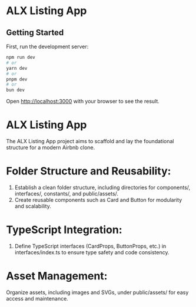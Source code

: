 # ALX Listing App

## Getting Started

First, run the development server:

```bash
npm run dev
# or
yarn dev
# or
pnpm dev
# or
bun dev
```

Open [http://localhost:3000](http://localhost:3000) with your browser to see the result.

# ALX Listing App
The ALX Listing App project aims to scaffold and lay the foundational structure for a modern Airbnb clone. 


# Folder Structure and Reusability:
1. Establish a clean folder structure, including directories for components/, interfaces/, constants/, and public/assets/.
2. Create reusable components such as Card and Button for modularity and scalability.

# TypeScript Integration:
1. Define TypeScript interfaces (CardProps, ButtonProps, etc.) in interfaces/index.ts to ensure type safety and code consistency.

# Asset Management:
Organize assets, including images and SVGs, under public/assets/ for easy access and maintenance.
